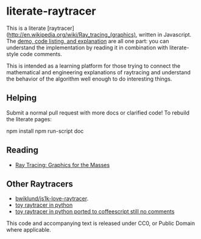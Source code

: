 # literate-raytracer

This is a literate [raytracer](http://en.wikipedia.org/wiki/Ray_tracing_(graphics),
written in Javascript. The [demo, code listing, and explanation](http://macwright.org/literate-raytracer/)
are all one part: you can understand the implementation by reading it in combination
with literate-style code comments.

This is intended as a learning platform for those trying to connect the mathematical
and engineering explanations of raytracing and understand the behavior of the algorithm
well enough to do interesting things.

## Helping

Submit a normal pull request with more docs or clarified code! To rebuild the literate pages:

  npm install
  npm run-script doc

## Reading

* [Ray Tracing: Graphics for the Masses](http://www.cs.unc.edu/~rademach/xroads-RT/RTarticle.html)

## Other Raytracers

* [bwiklund/js1k-love-raytracer](https://github.com/bwiklund/js1k-love-raytracer).
* [toy raytracer in python](http://www.lshift.net/blog/2008/10/29/toy-raytracer-in-python)
* [toy raytracer in python ported to coffeescript still no comments](https://github.com/agend07/coffee_raytracer)

This code and accompanying text is released under CC0, or Public Domain where
applicable.
